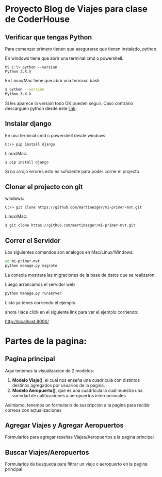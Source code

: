 # Proyecto Blog de Viajes para clase de CoderHouse

## Verificar que tengas Python

Para comenzar primero tienen que asegurarse que tienen instalado, python.

En windows tiene que abrir una terminal cmd o powershell.

```PS
PS C:\> python --version
Python 3.X.X 
```

En Linux/Mac tiene que abrir una terminal bash

```bash
$ python --version
Python 3.X.X 
```

Si les aparece la versión todo OK pueden seguir. Caso contrario descarguen python desde este [link](https://www.python.org/downloads/).

## Instalar django

En una terminal cmd o powershell desde windows:

```PS
C:\> pip install django
```

Linux/Mac:

```bash
$ pip install django
```

Si no arrojo errores esto es suficiente para poder correr el projecto.


## Clonar el projecto con git

windows:

```PS
C:\> git clone https://github.com/martinezger/mi-primer-mvt.git
```

Linux/Mac:
```bash
$ git clone https://github.com/martinezger/mi-primer-mvt.git
```

## Correr el Servidor

Los siguientes comandos son análogos en Mac/Linux/Windows:

```bash
cd mi-primer-mvt
python manage.py migrate
```
La consola mostrara las migraciones de la base de datos que se realizaron.

Luego arrancamos el servidor web

```bash
python manage.py runserver
```
Listo ya tenes corriendo el ejemplo.

ahora Hace click en el siguiente link para ver el ejemplo corriendo: 

[http://localhost:8000/](http://localhost:8000/)

# Partes de la pagina:

## Pagina principal

Aqui tenemos la visualizacion de 2 modelos:

1. **Modelo Viaje()**, el cual nos enseña una cuadricula con distintos destinos agregados por usuarios de la pagina.
2. **Modelo Aeropuerto()**, que es una cuadricula la cual muestra una variedad de calificaciones a aeropuertos internacionales

Asimismo, tenemos un formulario de suscripcion a la pagina para recibir correos con actualizaciones

## Agregar Viajes y Agregar Aeropuertos

Formularios para agregar reseñas Viajes/Aeropuertos a la pagina principal

## Buscar Viajes/Aeropuertos

Formularios de busqueda para filtrar un viaje o aeropuerto en la pagina principal

